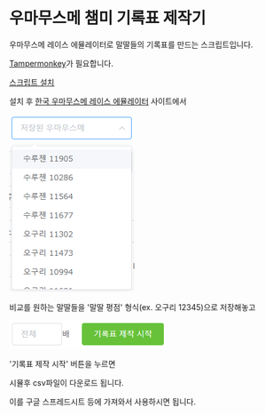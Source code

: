 # 우마무스메 챔미 기록표 제작기
우마무스메 레이스 에뮬레이터로 말딸들의 기록표를 만드는 스크립트입니다.

[Tampermonkey](https://chrome.google.com/webstore/detail/tampermonkey/dhdgffkkebhmkfjojejmpbldmpobfkfo)가 필요합니다.

[스크립트 설치](https://github.com/Ravenclaw5874/Umamusume-Champions-Meeting-Laptime-Table-Generator/raw/main/Laptime-Table-Generator.user.js)

설치 후 [한국 우마무스메 레이스 에뮬레이터](https://ravenclaw5874.github.io/uma-emu/#/champions-meeting) 사이트에서

![](./저장형식v2.png)

비교를 원하는 말딸들을 '말딸 평점' 형식(ex. 오구리 12345)으로 저장해놓고

![](./버튼.png)

'기록표 제작 시작' 버튼을 누르면

시뮬후 csv파일이 다운로드 됩니다.

이를 구글 스프레드시트 등에 가져와서 사용하시면 됩니다.
